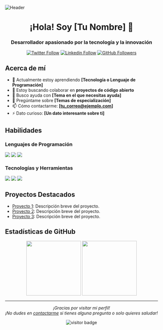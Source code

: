 <!-- Encabezado con imagen de portada -->
![Header](https://yourimageurl.com/header.png)

<h1 align="center">¡Hola! Soy [Tu Nombre] 👋</h1>
<h3 align="center">Desarrollador apasionado por la tecnología y la innovación</h3>

<!-- Badges de redes sociales y tecnologías -->
<p align="center">
  <a href="https://twitter.com/tu_usuario"><img alt="Twitter Follow" src="https://img.shields.io/twitter/follow/tu_usuario?style=social"></a>
  <a href="https://www.linkedin.com/in/tu_usuario/"><img alt="Linkedin Follow" src="https://img.shields.io/badge/LinkedIn-Sígueme-blue?style=social&logo=linkedin"></a>
  <a href="https://github.com/tu_usuario"><img alt="GitHub Followers" src="https://img.shields.io/github/followers/tu_usuario?style=social"></a>
</p>

<!-- Sección Acerca de mí -->
## Acerca de mí

- 🌱 Actualmente estoy aprendiendo **[Tecnología o Lenguaje de Programación]**
- 👯 Estoy buscando colaborar en **proyectos de código abierto**
- 🤔 Busco ayuda con **[Tema en el que necesitas ayuda]**
- 💬 Pregúntame sobre **[Temas de especialización]**
- 📫 Cómo contactarme: **[tu_correo@ejemplo.com]**
- ⚡ Dato curioso: **[Un dato interesante sobre ti]**

<!-- Sección de habilidades -->
## Habilidades

### Lenguajes de Programación
<p>
  <img src="https://img.shields.io/badge/-C%23-05122A?style=flat&logo=csharp&logoColor=white">
  <img src="https://img.shields.io/badge/-Python-05122A?style=flat&logo=python&logoColor=white">
  <img src="https://img.shields.io/badge/-JavaScript-05122A?style=flat&logo=javascript&logoColor=white">
  <!-- Agrega más iconos según tus habilidades -->
</p>

### Tecnologías y Herramientas
<p>
  <img src="https://img.shields.io/badge/-Git-05122A?style=flat&logo=git&logoColor=white">
  <img src="https://img.shields.io/badge/-Docker-05122A?style=flat&logo=docker&logoColor=white">
  <img src="https://img.shields.io/badge/-Visual%20Studio-05122A?style=flat&logo=visual-studio&logoColor=white">
  <!-- Agrega más iconos según tus habilidades -->
</p>

<!-- Sección de proyectos destacados -->
## Proyectos Destacados

- [Proyecto 1](https://github.com/tu_usuario/proyecto1): Descripción breve del proyecto.
- [Proyecto 2](https://github.com/tu_usuario/proyecto2): Descripción breve del proyecto.
- [Proyecto 3](https://github.com/tu_usuario/proyecto3): Descripción breve del proyecto.

<!-- Sección de estadísticas de GitHub -->
## Estadísticas de GitHub

<p align="center">
  <img height="180em" src="https://github-readme-stats.vercel.app/api?username=tu_usuario&show_icons=true&hide_border=true&theme=radical" />
  <img height="180em" src="https://github-readme-stats.vercel.app/api/top-langs/?username=tu_usuario&layout=compact&hide_border=true&theme=radical" />
</p>

<!-- Pie de página con agradecimiento -->
---

<p align="center">
  <i>¡Gracias por visitar mi perfil!</i>
  <br>
  <i>¡No dudes en <a href="mailto:tu_correo@ejemplo.com">contactarme</a> si tienes alguna pregunta o solo quieres saludar!</i>
</p>

<p align="center">
  <img src="https://visitor-badge.glitch.me/badge?page_id=tu_usuario.tu_usuario" alt="visitor badge"/>
</p>
